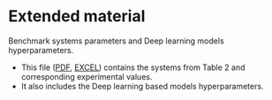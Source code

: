 # Extended material
Benchmark systems parameters and Deep learning models hyperparameters.
* This file ([PDF][1], [EXCEL][2]) contains the systems from Table 2 and corresponding experimental values.
* It also includes the Deep learning based models hyperparameters.

[1]: https://github.com/ademirResearch/extended_material/blob/a06a5d3f0cde93f0ff0452300d34b33b6d8641eb/Hyperparameters.pdf
[2]: https://github.com/ademirResearch/extended_material/blob/6d65589273cc460d4c7d7a0fdd51bb60025ffa52/hyperparameters.xlsx
